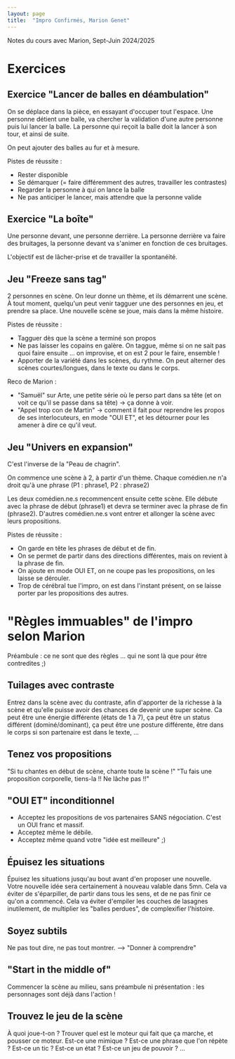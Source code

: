 ```yaml
---
layout: page
title:  "Impro Confirmés, Marion Genet"
---
```


Notes du cours avec Marion, Sept-Juin 2024/2025


# Exercices

## Exercice "Lancer de balles en déambulation"
On se déplace dans la pièce, en essayant d'occuper tout l'espace.
Une personne détient une balle, va chercher la validation d'une autre personne puis lui lancer la balle.
La personne qui reçoit la balle doit la lancer à son tour, et ainsi de suite.

On peut ajouter des balles au fur et à mesure.

Pistes de réussite :
- Rester disponible
- Se démarquer (= faire différemment des autres, travailler les contrastes)
- Regarder la personne à qui on lance la balle
- Ne pas anticiper le lancer, mais attendre que la personne valide

## Exercice "La boîte"
Une personne devant, une personne derrière.
La personne derrière va faire des bruitages, la personne devant va s'animer en fonction de ces bruitages.

L'objectif est de lâcher-prise et de travailler la spontanéité.

## Jeu "Freeze sans tag"
2 personnes en scène.
On leur donne un thème, et ils démarrent une scène.
À tout moment, quelqu'un peut venir tagguer une des personnes en jeu, et prendre sa place.
Une nouvelle scène se joue, mais dans la même histoire.

Pistes de réussite :
- Tagguer dès que la scène a terminé son propos
- Ne pas laisser les copains en galère. On taggue, même si on ne sait pas quoi faire ensuite ... on improvise, et on est 2 pour le faire, ensemble !
- Apporter de la variété dans les scènes, du rythme. On peut alterner des scènes courtes/longues, dans le texte ou dans le corps.

Reco de Marion :
- "Samuël" sur Arte, une petite série où le perso part dans sa tête (et on voit ce qu'il se passe dans sa tête) -> ça donne à voir.
- "Appel trop con de Martin" -> comment il fait pour reprendre les propos de ses interlocuteurs, en mode "OUI ET", et les détourner pour les amener à dire ce qu'il veut.

## Jeu "Univers en expansion"
C'est l'inverse de la "Peau de chagrin".

On commence une scène à 2, à partir d'un thème.
Chaque comédien.ne n'a droit qu'à une phrase (P1 : phrase1, P2 : phrase2)

Les deux comédien.ne.s recommencent ensuite cette scène.
Elle débute avec la phrase de début (phrase1) et devra se terminer avec la phrase de fin (phrase2). 
D'autres comédien.ne.s vont entrer et allonger la scène avec leurs propositions.

Pistes de réussite :
- On garde en tête les phrases de début et de fin.
- On se permet de partir dans des directions différentes, mais on revient à la phrase de fin.
- On ajoute en mode OUI ET, on ne coupe pas les propositions, on les laisse se dérouler.
- Trop de cérébral tue l'impro, on est dans l'instant présent, on se laisse porter par les propositions des autres.


# "Règles immuables" de l'impro selon Marion
Préambule : ce ne sont que des règles ... qui ne sont là que pour être contredites ;)

## Tuilages avec contraste
Entrez dans la scène avec du contraste, afin d'apporter de la richesse à la scène et qu'elle puisse avoir des chances de devenir une super scène.
Ca peut être une énergie différente (états de 1 à 7), ça peut être un status différent (dominé/dominant), ça peut être une posture différente, être dans le corps si son partenaire est dans le texte, ...

## Tenez vos propositions
"Si tu chantes en début de scène, chante toute la scène !"
"Tu fais une proposition corporelle, tiens-la !! Ne lâche pas !!"

## "OUI ET" inconditionnel
- Acceptez les propositions de vos partenaires SANS négociation. C'est un OUI franc et massif.
- Acceptez même le débile.
- Acceptez même quand votre "idée est meilleure" ;)

## Épuisez les situations
Épuisez les situations jusqu'au bout avant d'en proposer une nouvelle.
Votre nouvelle idée sera certainement à nouveau valable dans 5mn.
Cela va éviter de s'éparpiller, de partir dans tous les sens, et de ne pas finir ce qu'on a commencé.
Cela va éviter d'empiler les couches de lasagnes inutilement, de multiplier les "balles perdues", de complexifier l'histoire.

## Soyez subtils
Ne pas tout dire, ne pas tout montrer.
--> "Donner à comprendre"

## "Start in the middle of"
Commencer la scène au milieu, sans préambule ni présentation : les personnages sont déjà dans l'action !

## Trouvez le jeu de la scène
À quoi joue-t-on ?
Trouver quel est le moteur qui fait que ça marche, et pousser ce moteur.
Est-ce une mimique ? Est-ce une phrase que l'on répète ? Est-ce un tic ? Est-ce un état ? Est-ce un jeu de pouvoir ? ...


